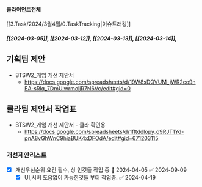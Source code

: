 

#### 클라이언트전체


[[3.Task/2024/3월4월/0.TaskTracking|이슈트래킹]] 

##### [[2024-03-05]], [[2024-03-12]], [[2024-03-13]], [[2024-03-14]], 

## 기획팀 제안
- BTSW2_게임 개선 제안서
	- https://docs.google.com/spreadsheets/d/19W8sDQVUM_jWR2co9nEA-sRlq_7DmUiwrmoljR7N6Vc/edit#gid=0


## 클라팀 제안서 작업표
- BTSW2_게임 개선 제안서 - 클라 확인용
	- https://docs.google.com/spreadsheets/d/1fftddlopy_o9RJT1Yd-pnA8vGhWnC9hiaBUK4xDFOdA/edit#gid=671203115


### 개선제안리스트 
- [x] 개선우선순위 요건 필수, 상 인것들 작업 중 🛫 2024-04-05 ✅ 2024-09-09
	- [x] UI,서버 도움없이 가능한것들 부터 작업중. ✅ 2024-04-19